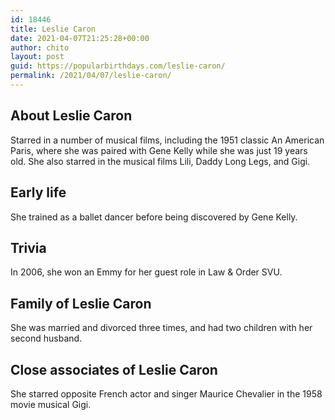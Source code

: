 ```yaml
---
id: 18446
title: Leslie Caron
date: 2021-04-07T21:25:28+00:00
author: chito
layout: post
guid: https://popularbirthdays.com/leslie-caron/
permalink: /2021/04/07/leslie-caron/
---
```

<!--Content-->


          
          
## About Leslie Caron



  Starred in a number of musical films, including the 1951 classic An American Paris, where she was paired with Gene Kelly while she was just 19 years old. She also starred in the musical films Lili, Daddy Long Legs, and Gigi.

                
                
## Early life



  She trained as a ballet dancer before being discovered by Gene Kelly.

                
                
## Trivia



  In 2006, she won an Emmy for her guest role in Law & Order SVU.

                
                
## Family of Leslie Caron



  She was married and divorced three times, and had two children with her second husband.

                
                
## Close associates of Leslie Caron



  She starred opposite French actor and singer Maurice Chevalier in the 1958 movie musical Gigi.

          
          